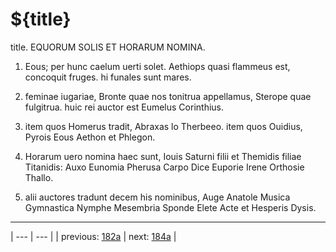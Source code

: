 # ${title}

title. EQUORUM SOLIS ET HORARUM NOMINA.



1. Eous; per hunc caelum uerti solet. Aethiops quasi flammeus est, concoquit fruges. hi funales sunt mares.



2. feminae iugariae, Bronte quae nos tonitrua appellamus, Sterope quae fulgitrua. huic rei auctor est Eumelus Corinthius.



3. item quos Homerus tradit, Abraxas lo Therbeeo. item quos Ouidius, Pyrois Eous Aethon et Phlegon.



4. Horarum uero nomina haec sunt, Iouis Saturni filii et Themidis filiae Titanidis: Auxo Eunomia Pherusa Carpo Dice Euporie Irene Orthosie Thallo.



5. alii auctores tradunt decem his nominibus, Auge Anatole Musica Gymnastica Nymphe Mesembria Sponde Elete Acte et Hesperis Dysis.



---

| --- | --- |
| previous: [182a](../182a/) | next: [184a](../184a/) |